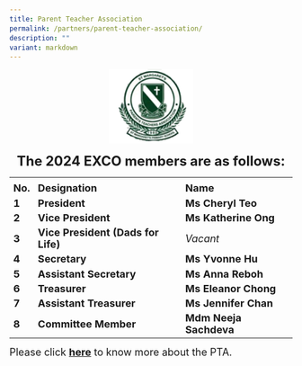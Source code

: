 ```yaml
---
title: Parent Teacher Association
permalink: /partners/parent-teacher-association/
description: ""
variant: markdown
---
```

<center><img src="/images/d1b5216da_u0717.gif" style="width:150px">

<font size="5"><b>The 2024 EXCO members are as follows:</b></font>
	
<table>
	<tbody><tr>
		<th><font color="maroon" size="5"></font><center><font color="maroon" size="5">
 </font><center></center></center></th>
</tr>
	<tr>
		<td><font size="4"><b>No.</b></font></td>
		<td><font size="4"><b>Designation</b></font></td>
		<td><font size="4"><b>Name</b></font></td>
</tr>
	<tr>
		<td><font size="4"><b>1</b></font></td>
		<td><font size="4"><b>President</b></font></td>
		<td><font size="4"><b>Ms Cheryl Teo</b></font></td>
</tr>
<tr>
		<td><font size="4"><b>2</b></font></td>
		<td><font size="4"><b>Vice President</b></font></td>
		<td><font size="4"><b>Ms Katherine Ong</b></font></td>
</tr>
<tr>
		<td><font size="4"><b>3</b></font></td>
		<td><font size="4"><b>Vice President (Dads for Life)</b></font></td>
		<td><font size="4"><i>Vacant</i></font></td>
</tr>
<tr>
		<td><font size="4"><b>4</b></font></td>
		<td><font size="4"><b>Secretary</b></font></td>
		<td><font size="4"><b>Ms Yvonne Hu</b></font></td>
</tr>
<tr>
		<td><font size="4"><b>5</b></font></td>
		<td><font size="4"><b>Assistant Secretary</b></font></td>
		<td><font size="4"><b>Ms Anna Reboh</b></font></td>
</tr>
<tr>
		<td><font size="4"><b>6</b></font></td>
		<td><font size="4"><b>Treasurer</b></font></td>
		<td><font size="4"><b>Ms Eleanor Chong</b></font></td>
</tr>
<tr>
		<td><font size="4"><b>7</b></font></td>
		<td><font size="4"><b>Assistant Treasurer</b></font></td>
		<td><font size="4"><b>Ms Jennifer Chan</b></font></td>
</tr>
<tr>
		<td><font size="4"><b>8</b></font></td>
		<td><font size="4"><b>Committee Member</b></font></td>
		<td><font size="4"><b>Mdm Neeja Sachdeva</b></font></td>
</tr>
	</tbody></table>
</center>


<font size="4">Please click <b><a target="_blank" href="https://www.greendotpta.sg/">here</a></b> to know more about the PTA.
</font>